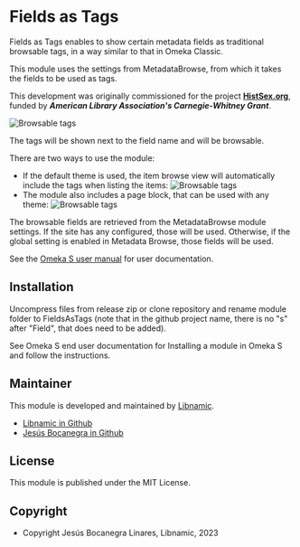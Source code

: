 # Fields as Tags

Fields as Tags enables to show certain metadata fields as traditional browsable tags, in a way similar to that in Omeka Classic.

This module uses the settings from MetadataBrowse, from which it takes the fields to be used as tags.

This development was originally commissioned for the project [**HistSex.org**](https://HistSex.org), funded by ***American Library Association's Carnegie-Whitney Grant***.

![Browsable tags](https://assets.libnamic.com/omeka/modules/Omeka-S-FieldAsTags/1.png)

The tags will be shown next to the field name and will be browsable.

There are two ways to use the module:
* If the default theme is used, the item browse view will automatically include the tags when listing the items:
![Browsable tags](https://assets.libnamic.com/omeka/modules/Omeka-S-FieldAsTags/2.png)
* The module also includes a page block, that can be used with any theme:
![Browsable tags](https://assets.libnamic.com/omeka/modules/Omeka-S-FieldAsTags/3.png)

The browsable fields are retrieved from the MetadataBrowse module settings. If the site has any configured, those will be used. Otherwise, if the global setting is enabled in Metadata Browse, those fields will be used.

See the [Omeka S user manual](http://omeka.org/s/docs/user-manual/modules/) for user documentation.

## Installation
Uncompress files from release zip or clone repository and rename module folder to FieldsAsTags (note that in the github project name, there is no "s" after "Field", that does need to be added). 

See Omeka S end user documentation for Installing a module in Omeka S and follow the instructions.


## Maintainer


This module is developed and maintained by [Libnamic].
* [Libnamic in Github]
* [Jesús Bocanegra in Github]

## License


This module is published under the MIT License.

## Copyright

* Copyright Jesús Bocanegra Linares, Libnamic, 2023


[Libnamic]: https://digitalhumanities.libnamic.com/?ref=Omeka-S-FieldAsTags&pos=readme
[Module Support]: https://github.com/Libnamic/Omeka-S-FieldAsTags/issues
[Omeka S]: https://omeka.org/s
[Installing a module in Omeka S]: http://dev.omeka.org/docs/s/user-manual/modules/#installing-modules
[Libnamic in Github]: https://github.com/Libnamic "Libnamic"
[Jesús Bocanegra in Github]: https://github.com/Boca13 "Jesús Bocanegra"
